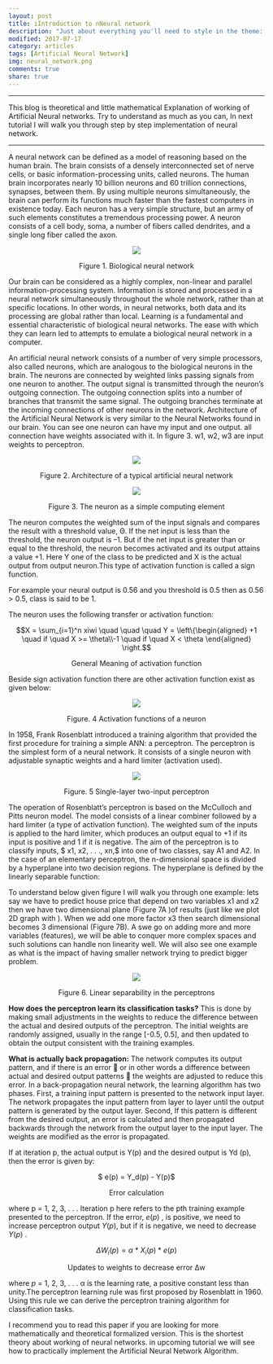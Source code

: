```yaml
---
layout: post
title: iIntroduction to nNeural network
description: "Just about everything you'll need to style in the theme: headings, paragraphs, blockquotes, tables, code blocks, and more."
modified: 2017-07-17
category: articles
tags: [Artificial Neural Network]
img: neural_network.png
comments: true
share: true
---
```


---

This blog is theoretical and little mathematical Explanation of working of Artificial Neural networks. Try to understand as much as you can, In next tutorial I will walk you through step by step implementation of neural network.

---

A neural network can be defined as a model of reasoning based on the human brain.  The brain consists of a densely interconnected set of nerve cells, or basic information-processing units, called neurons.
The human brain incorporates nearly 10 billion neurons and 60 trillion connections, synapses, between them.  By using multiple neurons simultaneously, the brain can perform its functions much faster than the fastest computers in existence today.
Each neuron has a very simple structure, but an army of such elements constitutes a tremendous processing power.
A neuron consists of a cell body, soma, a number of fibers called dendrites, and a single long fiber called the axon.

<p align="center"><img class="img-responsive" src="https://static.wixstatic.com/media/884a24_78f2d1230d0345fe94e245974e2f6157~mv2.jpg/v1/fill/w_482,h_203,al_c,q_80/884a24_78f2d1230d0345fe94e245974e2f6157~mv2.webp"></p>

<p align="center">Figure 1. Biological neural network</p>

Our brain can be considered as a highly complex, non-linear and parallel information-processing system.
Information is stored and processed in a neural network simultaneously throughout the whole network, rather than at specific locations.  In other words, in neural networks, both data and its processing are global rather than local.
Learning is a fundamental and essential characteristic of biological neural networks.  The ease with which they can learn led to attempts to emulate a biological neural network in a computer.

An artificial neural network consists of a number of very simple processors, also called neurons, which are analogous to the biological neurons in the brain.
The neurons are connected by weighted links passing signals from one neuron to another.
The output signal is transmitted through the neuron’s outgoing connection.  The outgoing connection splits into a number of branches that transmit the same signal.  The outgoing branches terminate at the incoming connections of other neurons in the network.
Architecture of the Artificial Neural Network is very similar to the Neural Networks found in our brain. You can see one neuron can have my input and one output. all connection have weights associated with it. In figure 3. w1, w2, w3 are input weights to perceptron.

<p align="center"><img class="img-responsive" src="https://static.wixstatic.com/media/884a24_179b516d59d0495c88f67bb1e88ce829~mv2.jpg/v1/fill/w_445,h_253,al_c,lg_1,q_80/884a24_179b516d59d0495c88f67bb1e88ce829~mv2.webp"></p>

 <p align="center">Figure 2. Architecture of a typical artificial neural network</p>

<p align="center"><img class="img-responsive" src="https://static.wixstatic.com/media/884a24_eca8e89787dd4818a8bba688f774e3d5~mv2.jpg/v1/fill/w_445,h_201,al_c,q_80,usm_0.66_1.00_0.01/884a24_eca8e89787dd4818a8bba688f774e3d5~mv2.webp"></p>

 <p align="center">Figure 3. The neuron as a simple computing element</p>

The neuron computes the weighted sum of the input signals and compares the result with a threshold value, Θ.  If the net input is less than the threshold, the neuron output is –1.  But if the net input is greater than or equal to the threshold, the neuron becomes activated and its output attains a value +1. Here Y one of the class to be predicted and X is the actual output from output neuron.This type of activation function is called a sign function.

For example your neural output is 0.56 and you threshold is 0.5 then as 0.56 > 0.5, class is said to be 1.

The neuron uses the following transfer or activation function:
<center>

$$X = \sum_{i=1}^n xiwi
\quad \quad \quad Y  = \left\{\begin{aligned}
+1 \quad if \quad  X >= \theta\\-1 \quad if \quad X < \theta
\end{aligned}
\right.$$
</center>

<p align="center">General Meaning of activation function</p>

Beside sign activation function there are other activation function exist as given below:

<p align="center"><img class="img-responsive" src="https://static.wixstatic.com/media/884a24_b2d44f33d5324bdf8d2467c7d5ad4e03~mv2.png/v1/fill/w_700,h_378,al_c,lg_1/884a24_b2d44f33d5324bdf8d2467c7d5ad4e03~mv2.png"></p>

<p align="center">Figure. 4 Activation functions of a neuron</p>

In 1958, Frank Rosenblatt  introduced a training algorithm that provided the first procedure for training a simple ANN: a perceptron.  The perceptron is the simplest form of a neural network.  It consists of a single neuron with adjustable synaptic weights and a hard limiter (activation used).

<p align="center"><img class="img-responsive" src="https://static.wixstatic.com/media/884a24_a92492af71784fdda7adf7d72fcd5a6a~mv2.png/v1/fill/w_700,h_371,al_c,lg_1/884a24_a92492af71784fdda7adf7d72fcd5a6a~mv2.png"></p>

<p align="center">Figure. 5 Single-layer two-input perceptron</p>

The operation of Rosenblatt’s perceptron is based on the McCulloch and Pitts neuron model.  The model consists of a linear combiner followed by a hard limiter (a type of activation function).
The weighted sum of the inputs is applied to the hard limiter, which produces an output equal to +1 if its input is positive and 1 if it is negative.
The aim of the perceptron is to classify inputs, $ x1, x2, . . ., xn,$ into one of two classes, say  A1 and A2.
In the case of an elementary perceptron, the n-dimensional space is divided by a hyperplane into two decision regions.  The hyperplane is defined by the linearly separable function:

To understand below given figure I will walk you through one example: lets say we have to predict house price that depend on two variables x1 and x2 then we have two dimensional plane (Figure 7A )of results (just like we plot 2D  graph with ). When we add one more factor x3 then search dimensional becomes 3 dimensional (Figure 7B). A swe go on adding more and more variables (features), we will be able to conquer more complex spaces and such solutions can handle non linearity well.
We will also see one example as what is the impact of having smaller network trying to predict bigger problem.

<p align="center"><img class="img-responsive" src="https://static.wixstatic.com/media/884a24_107ec9e048b14750b2531c6397b3cb6a~mv2.png/v1/fill/w_700,h_397,al_c/884a24_107ec9e048b14750b2531c6397b3cb6a~mv2.png"></p>

<p align="center">Figure 6. Linear separability in the perceptrons</p>

**How does the perceptron learn its classification tasks?**
This is done by making small adjustments in the weights to reduce the difference between the actual and desired outputs of the perceptron.  The initial weights are randomly assigned, usually in the range [-0.5, 0.5], and then updated to obtain the output consistent with the training examples.

**What is actually back propagation:**
The network computes its output pattern, and if there is an error  or in other words a difference between actual and desired output patterns  the weights are adjusted to reduce this error.
In a back-propagation neural network, the learning algorithm has two phases.
First, a training input pattern is presented to the network input layer.  The network propagates the input pattern from layer to layer until the output pattern is generated by the output layer.
Second, If this pattern is different from the desired output, an error is calculated and then propagated backwards through the network from the output layer to the input layer.  The weights are modified as the error is propagated.


If at iteration p, the actual output is Y(p) and the desired output is Yd (p), then the error is given by:

<center>

$ e(p) = Y_d(p) - Y(p)$
</center>
<p align="center">Error calculation</p>

where p = 1, 2, 3, . . .
Iteration p here refers to the pth training example presented to the perceptron. If the error, $e(p)$ , is positive, we need to increase perceptron output $Y(p)$, but if it is negative, we need to decrease $Y(p)$ .

<center>

$\Delta W_i(p) = \alpha*X_i(p)*e(p)$
</center>

<p align="center">Updates to weights to decrease error Δw</p>

where $p$ = 1, 2, 3, . . .
α is the learning rate, a positive constant less than unity.The perceptron learning rule was first proposed by Rosenblatt in 1960. Using this rule we can derive  the perceptron training algorithm for classification  tasks.

I recommend you to read this paper if you are looking for more mathematically and theoretical formalized version.
This is the shortest theory about working of neural networks. in upcoming tutorial we will see how to practically implement the Artificial Neural Network Algorithm.
